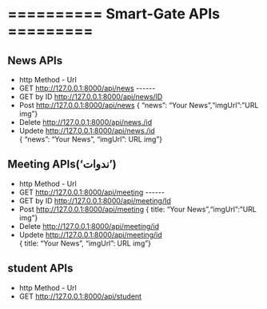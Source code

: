 
# ========== Smart-Gate APIs =========
## News APIs


- http Method -	Url  
- GET	http://127.0.0.1:8000/api/news	 ------
- GET by ID	http://127.0.0.1:8000/api/news/ID	
- Post	http://127.0.0.1:8000/api/news
 {  “news”: “Your News”,“imgUrl”:”URL img”}
- Delete	http://127.0.0.1:8000/api/news./id	
- Updete	http://127.0.0.1:8000/api/news./id	
 {  “news”: “Your News”, “imgUrl”: URL img”}



## Meeting APIs(‘ندوات’)


- http Method -	Url  
- GET	http://127.0.0.1:8000/api/meeting	 ------
- GET by ID	http://127.0.0.1:8000/api/meeting/Id
- Post	http://127.0.0.1:8000/api/meeting
 {  title: “Your News”,“imgUrl”:”URL img”}
- Delete	http://127.0.0.1:8000/api/meeting/id	
- Updete	http://127.0.0.1:8000/api/meeting/id	
 {  title: “Your News”, “imgUrl”: URL img”}

## 	student  APIs


- http Method -	Url  
- GET	http://127.0.0.1:8000/api/student 	


